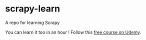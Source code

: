 # scrapy-learn
A repo for learning Scrapy

You can learn it too in an hour ! Follow this [free course on Udemy](https://www.udemy.com/scrapy-web-scraping-with-python/).
